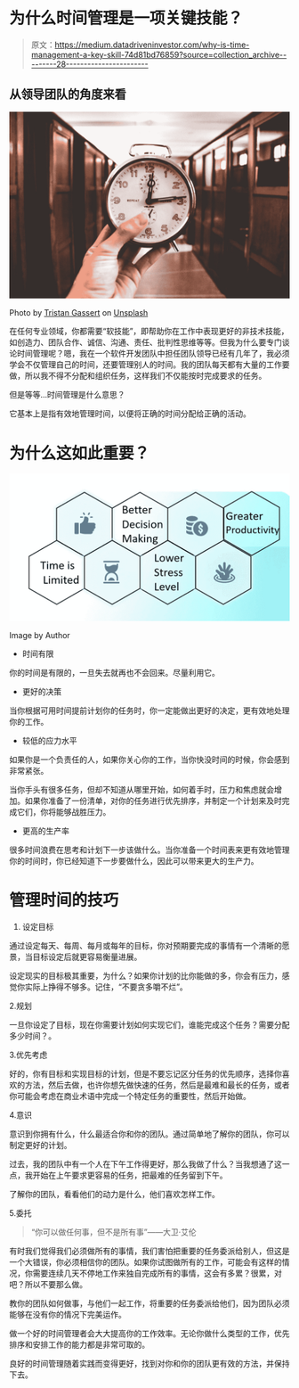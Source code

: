 # 为什么时间管理是一项关键技能？

> 原文：<https://medium.datadriveninvestor.com/why-is-time-management-a-key-skill-74d81bd76859?source=collection_archive---------28----------------------->

## 从领导团队的角度来看

![](img/c14be7eefe614469b403ca1632521ab5.png)

Photo by [Tristan Gassert](https://unsplash.com/@tristangassert?utm_source=medium&utm_medium=referral) on [Unsplash](https://unsplash.com?utm_source=medium&utm_medium=referral)

在任何专业领域，你都需要“软技能”，即帮助你在工作中表现更好的非技术技能，如创造力、团队合作、诚信、沟通、责任、批判性思维等等。但我为什么要专门谈论时间管理呢？嗯，我在一个软件开发团队中担任团队领导已经有几年了，我必须学会不仅管理自己的时间，还要管理别人的时间。我的团队每天都有大量的工作要做，所以我不得不分配和组织任务，这样我们不仅能按时完成要求的任务。

但是等等…时间管理是什么意思？

它基本上是指有效地管理时间，以便将正确的时间分配给正确的活动。

# 为什么这如此重要？

![](img/dbfa34e634f51b7a3ae05ef3f49d150a.png)

Image by Author

*   时间有限

你的时间是有限的，一旦失去就再也不会回来。尽量利用它。

*   更好的决策

当你根据可用时间提前计划你的任务时，你一定能做出更好的决定，更有效地处理你的工作。

*   较低的应力水平

如果你是一个负责任的人，如果你关心你的工作，当你快没时间的时候，你会感到非常紧张。

当你手头有很多任务，但却不知道从哪里开始，如何着手时，压力和焦虑就会增加。如果你准备了一份清单，对你的任务进行优先排序，并制定一个计划来及时完成它们，你将能够战胜压力。

*   更高的生产率

很多时间浪费在思考和计划下一步该做什么。当你准备一个时间表来更有效地管理你的时间时，你已经知道下一步要做什么，因此可以带来更大的生产力。

# 管理时间的技巧

1.  设定目标

通过设定每天、每周、每月或每年的目标，你对预期要完成的事情有一个清晰的愿景，当目标设定后就更容易衡量进展。

设定现实的目标极其重要，为什么？如果你计划的比你能做的多，你会有压力，感觉你实际上挣得不够多。记住，“不要贪多嚼不烂”。

2.规划

一旦你设定了目标，现在你需要计划如何实现它们，谁能完成这个任务？需要分配多少时间？。

3.优先考虑

好的，你有目标和实现目标的计划，但是不要忘记区分任务的优先顺序，选择你喜欢的方法，然后去做，也许你想先做快速的任务，然后是最难和最长的任务，或者你可能会考虑在商业术语中完成一个特定任务的重要性，然后开始做。

4.意识

意识到你拥有什么，什么最适合你和你的团队。通过简单地了解你的团队，你可以制定更好的计划。

过去，我的团队中有一个人在下午工作得更好，那么我做了什么？当我想通了这一点，我开始在上午要求更容易的任务，把最难的任务留到下午。

了解你的团队，看看他们的动力是什么，他们喜欢怎样工作。

5.委托

> “你可以做任何事，但不是所有事”——大卫·艾伦

有时我们觉得我们必须做所有的事情，我们害怕把重要的任务委派给别人，但这是一个大错误，你必须相信你的团队。如果你试图做所有的工作，可能会有这样的情况，你需要连续几天不停地工作来独自完成所有的事情，这会有多累？很累，对吧？所以不要那么做。

教你的团队如何做事，与他们一起工作，将重要的任务委派给他们，因为团队必须能够在没有你的情况下完美运作。

做一个好的时间管理者会大大提高你的工作效率。无论你做什么类型的工作，优先排序和安排工作的能力都是非常可取的。

良好的时间管理随着实践而变得更好，找到对你和你的团队更有效的方法，并保持下去。